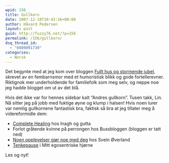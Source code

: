 ```yaml
---
wpid: 156
title: Gullkorn
date: 2007-12-18T10:43:16+00:00
author: Håvard Pedersen
layout: post
guid: http://fuzzy76.net/?p=156
permalink: /156/gullkorn/
dsq_thread_id:
  - "6089091730"
categories:
  - Norsk
---
```

Det begynte med at jeg kom over bloggen <a href="http://www.fullthus.com/blogg/" target="_blank" rel="noopener">Fullt hus og stormende jubel</a>, skrevet av en fembarnsmor med et humoristisk blikk og gode fortellerevner. Riktignok mer underholdende for familiefolk som meg selv, og neppe noe jeg hadde blogget om ut av det blå.

Hvis det ikke var for hennes sidebar kalt &#8220;Andres gullkorn&#8221;. Tusen takk, Lin. Nå sitter jeg på jobb med fuktige øyne og klump i halsen! Hvis noen lurer var nemlig gullkornene fantastisk bra, faktisk så bra at jeg tillater meg å videreformidle dem:

  * <a href="http://inagh.weblogg.no/280206121637_complete_healing.html" target="_blank" rel="noopener">Complete Healing</a> hos Inagh og gutta
  * Forlot gråtende kvinne på perrongen hos Bussbloggen (bloggen er tatt ned)
  * <a href="http://www.forfatterbloggen.no/roller/page/overland?entry=noen_opplevelser_gjoer_noe_med" target="_blank" rel="noopener">Noen opplevelser gjør noe med deg</a> hos Svein Øverland
  * <a href="http://muppyen.wordpress.com/2007/02/19/tenkepause/" target="_blank" rel="noopener">Tenkepause</a> i Mitt egosentriske hjørne

Les og nyt!
